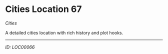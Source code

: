 # Cities Location 67

*Cities*

A detailed cities location with rich history and plot hooks.

---
*ID: LOC00066*